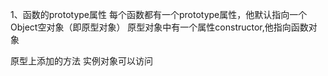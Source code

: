 1、函数的prototype属性
 每个函数都有一个prototype属性，他默认指向一个Object空对象（即原型对象）
 原型对象中有一个属性constructor,他指向函数对象

原型上添加的方法 实例对象可以访问